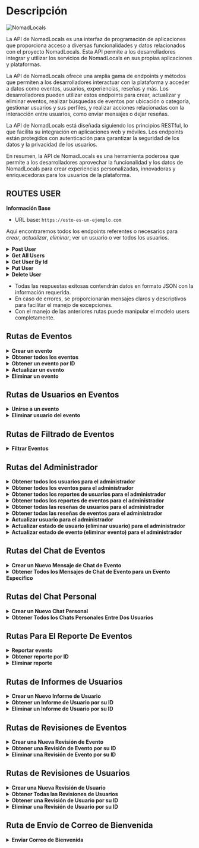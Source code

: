 # Descripción

![NomadLocals](https://res.cloudinary.com/dwit2djhy/image/upload/v1690153675/Nomadlocals/Logos/4_dpd03p.png)

La API de NomadLocals es una interfaz de programación de aplicaciones que proporciona acceso a diversas funcionalidades y datos relacionados con el proyecto NomadLocals. Esta API permite a los desarrolladores integrar y utilizar los servicios de NomadLocals en sus propias aplicaciones y plataformas.

La API de NomadLocals ofrece una amplia gama de endpoints y métodos que permiten a los desarrolladores interactuar con la plataforma y acceder a datos como eventos, usuarios, experiencias, reseñas y más. Los desarrolladores pueden utilizar estos endpoints para crear, actualizar y eliminar eventos, realizar búsquedas de eventos por ubicación o categoría, gestionar usuarios y sus perfiles, y realizar acciones relacionadas con la interacción entre usuarios, como enviar mensajes o dejar reseñas.

La API de NomadLocals está diseñada siguiendo los principios RESTful, lo que facilita su integración en aplicaciones web y móviles. Los endpoints están protegidos con autenticación para garantizar la seguridad de los datos y la privacidad de los usuarios.

En resumen, la API de NomadLocals es una herramienta poderosa que permite a los desarrolladores aprovechar la funcionalidad y los datos de NomadLocals para crear experiencias personalizadas, innovadoras y enriquecedoras para los usuarios de la plataforma.

## ROUTES USER

**Información Base**

- URL base: `https://esto-es-un-ejemplo.com`

Aqui encontraremos todos los endpoints referentes o necesarios para _crear_, _actualizar_, _eliminar_, ver un usuario o ver todos los usuarios.

<details>
  <summary><strong> Post User </strong></summary>

<br> Crea un nuevo usuario en la plataforma NomadLocals. Si el usuario ya está registrado (basado en el correo electrónico), se actualizarán los datos existentes.

- **URL**: `POST(.../users)`

- **Parámetros de la solicitud**:

  - `firstName`: (String) Nombre del usuario (requerido)
  - `lastName`: (String) Apellido del usuario (requerido)
  - `userName`: (String) Nombre de usuario (requerido)
  - `email`: (String) Correo electrónico del usuario (requerido, debe ser único)
  - `interests`: (String) Intereses del usuario (requerido)
  - `place`: (String) Lugar del usuario (requerido)
  - `age`: (Number) Edad del usuario (requerido)
  - `geolocation`: (JSON) Ubicación del usuario en formato JSON (requerido)
  - `gender`: (String) Género del usuario (opcional, opciones: "Male", "Female", "No specified", "Others")
  - `admin`: (Boolean) Rol de administrador del usuario (opcional, por defecto es `false`)
  - `image`: (String) URL de la imagen del usuario (requerido)
  - `phone`: (Array de Strings) Números de teléfono del usuario (requerido)

- **Respuesta exitosa**:

  - Código de estado: **_200_ ok**
  - ![informacionde getUserById](ruta_de_la_imagen.png)

- **Respuesta de error**:
  - Código de estado: _500_ **Internal Server Error**
  - JSON con el mensaje: `"error": 'internal server error'`

</details>
<details>
  <summary><strong> Get All Users </strong></summary>
  <br> Obtiene una lista de todos los usuarios registrados en la plataforma NomadLocals, incluyendo información adicional como reportes, reseñas y eventos asociados.

- **URL**: `GET(.../users)`

- **Parámetros de la solicitud**: No se requieren parametros

- **Respuesta exitosa**:

  - Código de estado: _200_ **ok**
  - Datos de todos los usuarios en formato JSON
  - ![informacionde getAllUsers](ruta_de_la_imagen.png)

- **Respuesta de error**:
  - Código de estado: **404 Not Found**
  - JSON con el mensaje `"error": "No se encontraron usuarios"`

</details>

<details>
  <summary><strong>Get User By Id</strong></summary>

<br> Devuelve los datos de un usuario registrado en la plataforma Nomad Locals.

- **URL**: `GET(.../users/:id)`

- **Parametros de la solicitud**:
- `id`: (String) ID del usuario a consultar.

- **Respuesta exitosa**:

  - Código de estado: _200_ **ok**
  - Datos del usuario en formato JSON
  - ![informacionde getUserById](ruta_de_la_imagen.png)

- **Respuesta de error**:
  - Código de estado: 404 Not Found
  - JSON con el mensaje: `"error": "Usuario no encontrado"`

</details>

<details>
  <summary><strong>Put User</strong></summary>

<br> Actualiza los datos de un usuario existente en la plataforma NomadLocals.

- **URL**: `PUT(.../users/:id)`

- **Parametros de la solicitud**:
- `id`: (String) ID del usuario a actualizar en la URL.
  - Datos actualizados del usuario en el cuerpo de la solicitud.
- **Respuesta exitosa**:

  - Código de estado: _200_ **ok**
  - Datos del usuario actualizado en formato JSON
  - ![informacionde getUserById](ruta_de_la_imagen.png)

- **Respuesta de error**:
  - Código de estado: _500_ **Internal Server Error**
  - JSON con el mensaje: `"error": "Usuario no encontrado"`

</details>

<details>
  <summary><strong>Delete User</strong></summary>

<br> Elimina un usuario existente de la plataforma NomadLocals basándose en su ID.

- **URL**: `DELETE(.../users/:id)`

- **Parametros de la solicitud**:

- `id`: (String) ID del usuario a eliminar.

- **Respuesta exitosa**:

  - Código de estado: _200_ **ok**
  - JSON con el mensaje>: `"message": "Usuario eliminado"`
  - ![informacionde getUserById](ruta_de_la_imagen.png)

- **Respuesta de error**:
  - Código de estado: _500_ **Internal Server Error**
  - JSON con el mensaje `"error": "Usuario no encontrado"`

</details>

- Todas las respuestas exitosas contendrán datos en formato JSON con la información requerida.
- En caso de errores, se proporcionarán mensajes claros y descriptivos para facilitar el manejo de excepciones.
- Con el manejo de las anteriores rutas puede manipular el modelo users completamente.

## Rutas de Eventos

<details>
  <summary><strong>Crear un evento</strong></summary>

Crea un nuevo evento en la plataforma NomadLocals. Si el evento ya está registrado (basado en el nombre y la fecha del evento), se actualizarán los datos existentes.

- URL: `POST /events`

- Parámetros de la solicitud:

  - `userId`: (String) ID del usuario creador del evento (requerido)
  - `name`: (String) Nombre del evento (requerido)
  - `activityType`: (String) Tipo de actividad del evento (requerido)
  - `description`: (String) Descripción del evento (requerido)
  - `eventDate`: (Date) Fecha del evento (requerido)
  - `minSizePeople`: (Number) Tamaño mínimo del grupo para el evento (requerido)
  - `duration`: (String) Duración del evento (requerido)
  - `image`: (String) URL de la imagen del evento (requerido)
  - `place`: (String) Lugar del evento (requerido)
  - `location`: (JSON) Ubicación del evento en formato JSON (requerido)
  - `minCost`: (Number) Costo mínimo del evento (requerido)
  - `active`: (Boolean) Indicador de si el evento está activo o no (opcional, por defecto es `true`)

- Respuesta exitosa:

  - Código de estado: **200 OK**
  - Datos del evento creado o actualizado en formato JSON

- Respuesta de error:

  - Código de estado: **500 Internal Server Error**
  - JSON con el mensaje: `"error": "internal server error"`

</details>

<details>
  <summary><strong> Obtener todos los eventos</strong></summary>

Obtiene una lista de todos los eventos registrados en la plataforma NomadLocals, incluyendo información adicional como reportes, reseñas y usuarios asociados.

- URL: `GET /events`

- Parámetros de la solicitud: Ninguno

- Respuesta exitosa:

  - Código de estado: **200 OK**
  - Datos de todos los eventos en formato JSON

- Respuesta de error:

  - Código de estado: **404 Not Found**
  - JSON con el mensaje: `"error": "No se encontraron eventos"`

</details>

<details>
  <summary><strong>Obtener un evento por ID</strong></summary>

Devuelve los datos de un evento registrado en la plataforma NomadLocals basándose en su ID.

- URL: `GET /events/:id`

- Parámetros de la solicitud:

  - `id`: (String) ID del evento a consultar.

- Respuesta exitosa:

  - Código de estado: **200 OK**
  - Datos del evento en formato JSON

- Respuesta de error:

  - Código de estado: **404 Not Found**
  - JSON con el mensaje: `"error": "Evento no encontrado"`

</details>

<details>
  <summary><strong>Actualizar un evento</strong></summary>

Actualiza los datos de un evento existente en la plataforma NomadLocals.

- URL: `PUT /events/:id`

- Parámetros de la solicitud:

  - `id`: (String) ID del evento a actualizar en la URL.
  - Datos actualizados del evento en el cuerpo de la solicitud.

- Respuesta exitosa:

  - Código de estado: **200 OK**
  - Datos del evento actualizado en formato JSON

- Respuesta de error:

  - Código de estado: **404 Not Found**
  - JSON con el mensaje: `"error": "Evento no encontrado"`

</details>

<details>
  <summary><strong>Eliminar un evento</strong></summary>

Elimina un evento existente de la plataforma NomadLocals basándose en su ID.

- URL: `DELETE /events/:id`

- Parámetros de la solicitud:

  - `id`: (String) ID del evento a eliminar.

- Respuesta exitosa:

  - Código de estado: **200 OK**
  - JSON con el mensaje: `"message": "Evento eliminado exitosamente"`

- Respuesta de error:

  - Código de estado: **404 Not Found**
  - JSON con el mensaje: `"error": "Evento no encontrado"`

</details>

## Rutas de Usuarios en Eventos

<details>
  <summary><strong>Unirse a un evento</strong></summary>

Esta ruta une a un usuario existente a un evento específico.

- URL: `POST /events/:id/users`

- Parámetros de la solicitud:

  - `id`: (String) ID del evento al que se unirá el usuario (parámetro de ruta).
  - `userId`: (String) ID del usuario que se unirá al evento (en el cuerpo de la solicitud).

- Respuesta exitosa:

  - Código de estado: **200 OK**
  - JSON con el mensaje: `"message": "Usuario unido exitosamente al evento"`

- Respuesta de error:

  - Código de estado: **500 Internal Server Error**
  - JSON con el mensaje: `"error": "Error al unir usuario al evento"`

</details>

<details>
  <summary><strong>Eliminar usuario del evento</strong></summary>

Esta ruta elimina a un usuario existente de un evento específico.

- URL: `DELETE /events/:id/users`

- Parámetros de la solicitud:

  - `id`: (String) ID del evento del que se eliminará el usuario (parámetro de ruta).
  - `userId`: (String) ID del usuario que se eliminará del evento (en la consulta).

- Respuesta exitosa:

  - Código de estado: **200 OK**
  - JSON con el mensaje: `"message": "Usuario eliminado exitosamente del evento"`

- Respuesta de error:

  - Código de estado: **500 Internal Server Error**
  - JSON con el mensaje: `"error": "Error al eliminar usuario del evento"`

</details>

## Rutas de Filtrado de Eventos

<details>
  <summary><strong>Filtrar Eventos</strong></summary>

Obtiene una lista de eventos filtrados en base a los parámetros de búsqueda proporcionados.

- URL: `GET /filter`

- Parámetros de la solicitud:

  - `name`: (String) Filtra eventos por el nombre (opcional).
  - `activityType`: (String) Filtra eventos por el tipo de actividad (opcional).
  - `size`: (Object) Filtra eventos por el tamaño mínimo y máximo del grupo (opcional).
    - `min`: (Number) Tamaño mínimo del grupo.
    - `max`: (Number) Tamaño máximo del grupo.
  - `minCost`: (String) Filtra eventos por el costo mínimo (opcional).
    - Valores válidos: `"all"` (todos los eventos), `"free"` (eventos gratuitos), `"notFree"` (eventos de pago).
  - `eventDate`: (Date) Filtra eventos por la fecha del evento (opcional).

- Respuesta exitosa:

  - Código de estado: **200 OK**
  - Datos de los eventos filtrados en formato JSON

- Respuesta de error:

  - Código de estado: **404 Not Found**
  - JSON con el mensaje: `"message": "No se encontraron eventos"`

- Respuesta de error:

  - Código de estado: **500 Internal Server Error**
  - Texto con el mensaje: `"Error al buscar eventos"`

</details>

## Rutas del Administrador

<details>
  <summary><strong>Obtener todos los usuarios para el administrador</strong></summary>

Obtiene una lista de todos los usuarios registrados en la plataforma NomadLocals para el rol de administrador.

- URL: `GET /admin/:id/users`

- Parámetros de la solicitud:

  - `id`: (String) ID del administrador.

- Respuesta exitosa:

  - Código de estado: **200 OK**
  - Datos de todos los usuarios en formato JSON

- Respuesta de error:

  - Código de estado: **404 Not Found**
  - JSON con el mensaje: `"error": "Lo sentimos no pudimos obtener los usuarios"`

</details>

<details>
  <summary><strong>Obtener todos los eventos para el administrador</strong></summary>

Obtiene una lista de todos los eventos registrados en la plataforma NomadLocals para el rol de administrador.

- URL: `GET /admin/:id/events`

- Parámetros de la solicitud:

  - `id`: (String) ID del administrador.

- Respuesta exitosa:

  - Código de estado: **200 OK**
  - Datos de todos los eventos en formato JSON

- Respuesta de error:

  - Código de estado: **404 Not Found**
  - JSON con el mensaje: `"error": "Lo sentimos no pudimos obtener los eventos"`

</details>

<details>
  <summary><strong>Obtener todos los reportes de usuarios para el administrador</strong></summary>

Obtiene una lista de todos los reportes de usuarios registrados en la plataforma NomadLocals para el rol de administrador.

- URL: `GET /admin/:id/reportuser`

- Parámetros de la solicitud:

  - `id`: (String) ID del administrador.

- Respuesta exitosa:

  - Código de estado: **200 OK**
  - Datos de todos los reportes de usuarios en formato JSON

- Respuesta de error:

  - Código de estado: **404 Not Found**
  - JSON con el mensaje: `"error": "Lo sentimos no pudimos obtener los reportes"`

</details>

<details>
  <summary><strong>Obtener todos los reportes de eventos para el administrador</strong></summary>

Obtiene una lista de todos los reportes de eventos registrados en la plataforma NomadLocals para el rol de administrador.

- URL: `GET /admin/:id/reportevent`

- Parámetros de la solicitud:

  - `id`: (String) ID del administrador.

- Respuesta exitosa:

  - Código de estado: **200 OK**
  - Datos de todos los reportes de eventos en formato JSON

- Respuesta de error:

  - Código de estado: **404 Not Found**
  - JSON con el mensaje: `"error": "Lo sentimos no pudimos obtener los reportes"`

</details>

<details>
  <summary><strong>Obtener todas las reseñas de usuarios para el administrador</strong></summary>

Obtiene una lista de todos los reviews de usuarios registrados en la plataforma NomadLocals para el rol de administrador.

- URL: `GET /admin/:id/reviewuser`

- Parámetros de la solicitud:

  - `id`: (String) ID del administrador.

- Respuesta exitosa:

  - Código de estado: **200 OK**
  - Datos de todos los reviews de usuarios en formato JSON

- Respuesta de error:

  - Código de estado: **404 Not Found**
  - JSON con el mensaje: `"error": "Lo sentimos no pudimos obtener los reviews"`

</details>

<details>
  <summary><strong>Obtener todas las reseñas de eventos para el administrador</strong></summary>

Obtiene una lista de todos los reviews de eventos registrados en la plataforma NomadLocals para el rol de administrador.

- URL: `GET /admin/:id/reviewevent`

- Parámetros de la solicitud:

  - `id`: (String) ID del administrador.

- Respuesta exitosa:

  - Código de estado: **200 OK**
  - Datos de todos los reviews de eventos en formato JSON

- Respuesta de error:

  - Código de estado: **404 Not Found**
  - JSON con el mensaje: `"error": "Lo sentimos no pudimos obtener los reviews"`

</details>

<details>
  <summary><strong>Actualizar usuario para el administrador</strong></summary>

Actualiza los datos de un usuario existente en la plataforma NomadLocals para el rol de administrador.

- URL: `PUT /admin/:id/put/user`

- Parámetros de la solicitud:

  - `id`: (String) ID del administrador en la URL.
  - Datos actualizados del usuario en el cuerpo de la solicitud.

- Respuesta exitosa:

  - Código de estado: **200 OK**
  - Datos del usuario actualizado en formato JSON

- Respuesta de error:

  - Código de estado: **404 Not Found**
  - JSON con el mensaje: `"message": "Evento no encontrado"`

</details>

<details>
  <summary><strong>Actualizar estado de usuario (eliminar usuario) para el administrador</strong></summary>

Restaura un usuario eliminado previamente de la plataforma NomadLocals para el rol de administrador.

- URL: `GET /admin/:id/userreset`

- Parámetros de la solicitud:

  - `id`: (String) ID del administrador en la URL.
  - `idUser`: (String) ID del usuario a restaurar en la consulta.

- Respuesta exitosa:

  - Código de estado: **200 OK**
  - Datos del usuario restaurado en formato JSON

- Respuesta de error:

  - Código de estado: **404 Not Found**
  - JSON con el mensaje: `"error": "Lo sentimos no pudimos obtener el usuario"`

</details>

<details>
  <summary><strong>Actualizar estado de evento (eliminar evento) para el administrador</strong></summary>

Restaura un evento eliminado previamente de la plataforma NomadLocals para el rol de administrador.

- URL: `GET /admin/:id/eventreset`

- Parámetros de la solicitud:

  - `id`: (String) ID del administrador en la URL.
  - `idEvent`: (String) ID del evento a restaurar en la consulta.

- Respuesta exitosa:

  - Código de estado: **200 OK**
  - Datos del evento restaurado en formato JSON

- Respuesta de error:

  - Código de estado: **404 Not Found**
  - JSON con el mensaje: `"error": "Lo sentimos no pudimos obtener el evento"`

</details>

## Rutas del Chat de Eventos

<details>
  <summary><strong>Crear un Nuevo Mensaje de Chat de Evento</strong></summary>

Crea un nuevo mensaje de chat para un evento específico en la plataforma NomadLocals.

- URL: `POST /:eventId/chat/event`

- Parámetros de la solicitud:

  - `eventId`: (String) ID del evento al que pertenece el chat.
  - Datos del mensaje de chat en el cuerpo de la solicitud:

    ```json
    {
      "userName": "Nombre del remitente",
      "senderId": "ID del remitente",
      "message": "Contenido del mensaje"
    }
    ```

- Respuesta exitosa:

  - Código de estado: **200 OK**
  - Datos del mensaje de chat creado en formato JSON

- Respuesta de error:

  - Código de estado: **500 Internal Server Error**
  - JSON con el mensaje: `"message": "Error al crear el chat de evento."`

</details>

<details>
  <summary><strong>Obtener Todos los Mensajes de Chat de Evento para un Evento Específico</strong></summary>

Obtiene todos los mensajes de chat registrados para un evento específico en la plataforma NomadLocals.

- URL: `GET /:eventId/chat/event`

- Parámetros de la solicitud:

  - `eventId`: (String) ID del evento.

- Respuesta exitosa:

  - Código de estado: **200 OK**
  - Datos de todos los mensajes de chat del evento en formato JSON

- Respuesta de error:

  - Código de estado: **500 Internal Server Error**
  - JSON con el mensaje: `"message": "Error al obtener los chats de evento."`

</details>

## Rutas del Chat Personal

<details>
  <summary><strong>Crear un Nuevo Chat Personal</strong></summary>

Crea un nuevo chat personal entre dos usuarios en la plataforma NomadLocals.

- **URL:** `POST /chat/personal`

- **Datos del chat personal en el cuerpo de la solicitud:**

  `json
{
  "senderId": "ID del remitente",
  "receiverId": "ID del receptor",
  "message": "Contenido del mensaje inicial"
}`

- **Respuesta exitosa:**

  - **Código de estado:** 200 OK
  - **Datos del chat personal creado en formato JSON**

- **Respuesta de error:**

  - **Código de estado:** 500 Internal Server Error
  - **JSON con el mensaje:** `"message": "Error al crear el chat personal."`

</details>

<details>
  <summary><strong>Obtener Todos los Chats Personales Entre Dos Usuarios</strong></summary>

Obtiene todos los chats personales entre dos usuarios específicos.

- **URL:** `GET /chat/personal`

- **Parámetros de consulta:**

  - `senderId` (ID del remitente, obligatorio)
  - `receiverId` (ID del receptor, obligatorio)

- **Respuesta exitosa:**

  - **Código de estado:** 200 OK
  - Datos de todos los chats personales entre los usuarios en formato JSON

- **Respuesta de error:**

  - **Código de estado:** 500 Internal Server Error
  - **JSON con el mensaje:** `"message": "Error al obtener los chats personales."`

</details>

## Rutas Para El Reporte De Eventos

<details>
  <summary><strong>Reportar evento</strong></summary>

Crea un nuevo informe para un evento específico en la plataforma NomadLocals.

- **URL:** `POST /report-event`

- **Datos del informe de evento en el cuerpo de la solicitud:**

  `json
{
  "type": "Tipo del informe",
  "description": "Descripción del informe",
  "userNameUserReporter": "Nombre de usuario del informante",
  "idEventReporte": "ID del evento informado"
}`

- **Respuesta exitosa:**

- **Código de estado:** 200 OK
  Datos del informe de evento creado en formato JSON
- **Respuesta de error:**

- **Código de estado:** 404 Not Found
JSON con el mensaje de error
</details>

<details>
  <summary><strong>Obtener reporte por ID</strong></summary>
Obtiene un informe de evento específico por su ID.

- **URL**: GET /report-event/:id

- **Parámetros de consulta:**

  id (ID del informe de evento, obligatorio)

- **Respuesta exitosa:**

  **Código de estado:** 200 OK
  Datos del informe de evento en formato JSON

- **Respuesta de error:**

  **Código de estado:** 500 internal server error

- JSON con el mensaje de error
</details>
<details>
  <summary><strong>Eliminar reporte</strong></summary>

Elimina un informe de evento específico por su ID.

- **URL:** DELETE /report-event/delete/:id

- **Parámetros de la solicitud:**

id (ID del informe de evento a eliminar, obligatorio)

- **Respuesta exitosa:**

- **Código de estado:** 200 OK
- JSON con el mensaje de éxito
- **Respuesta de error:**

  **Código de estado:** 500 Internal Server Error
  JSON con el mensaje de error
  </details>

## Rutas de Informes de Usuarios

<details>
  <summary><strong>Crear un Nuevo Informe de Usuario</strong></summary>

Crea un nuevo informe para un usuario específico en la plataforma NomadLocals.

- **URL:** `POST /report-user`

- **Datos del informe de usuario en el cuerpo de la solicitud:**

  - `type`: Tipo del informe
  - `description`: Descripción del informe
  - `idUserReporter`: ID del usuario que realiza el informe
  - `idUserReporte`: ID del usuario informado

- **Respuesta exitosa:**

  - **Código de estado:** 200 OK
  - **Datos del informe de usuario creado en formato JSON**

- **Respuesta de error:**
  - **Código de estado:** 404 Not Found
  - **JSON con el mensaje de error**

</details>

<details>
  <summary><strong>Obtener un Informe de Usuario por su ID</strong></summary>

Obtiene un informe de usuario específico por su ID.

- **URL:** `GET /report-user/:id`

- **Parámetros de la solicitud:**

  - `id`: ID del informe de usuario (obligatorio)

- **Respuesta exitosa:**

  - **Código de estado:** 200 OK
  - **Datos del informe de usuario en formato JSON, incluyendo información del usuario que realizó el informe**

- **Respuesta de error:**
  - **Código de estado:** 404 Not Found
  - **JSON con el mensaje de error**

</details>

<details>
  <summary><strong>Eliminar un Informe de Usuario por su ID</strong></summary>

Elimina un informe de usuario específico por su ID.

- **URL:** `DELETE /report-user/delete/:id`

- **Parámetros de la solicitud:**

  - `id`: ID del informe de usuario a eliminar (obligatorio)

- **Respuesta exitosa:**

  - **Código de estado:** 200 OK
  - **JSON con el mensaje de éxito**

- **Respuesta de error:**
  - **Código de estado:** 500 Internal Server Error
  - **JSON con el mensaje de error**

</details>

## Rutas de Revisiones de Eventos

<details>
  <summary><strong>Crear una Nueva Revisión de Evento</strong></summary>

Crea una nueva revisión para un evento específico en la plataforma NomadLocals.

- **URL:** `POST /review-event`

- **Datos de la revisión de evento en el cuerpo de la solicitud:**

  - `type`: Tipo de la revisión
  - `description`: Descripción de la revisión
  - `UserNameUserReview`: Nombre de usuario del revisor
  - `idEventReview`: ID del evento que se revisa
  - `score`: Puntuación de la revisión

- **Respuesta exitosa:**

  - **Código de estado:** 200 OK
  - **Datos de la revisión de evento creada en formato JSON**

- **Respuesta de error:**
  - **Código de estado:** 404 Not Found
  - **JSON con el mensaje de error**

</details>

<details>
  <summary><strong>Obtener una Revisión de Evento por su ID</strong></summary>

Obtiene una revisión de evento específica por su ID.

- **URL:** `GET /review-event/:id`

- **Parámetros de la solicitud:**

  - `id`: ID de la revisión de evento (obligatorio)

- **Respuesta exitosa:**

  - **Código de estado:** 200 OK
  - **Datos de la revisión de evento en formato JSON, incluyendo información del evento revisado**

- **Respuesta de error:**
  - **Código de estado:** 404 Not Found
  - **JSON con el mensaje de error**

</details>

<details>
  <summary><strong>Eliminar una Revisión de Evento por su ID</strong></summary>

Elimina una revisión de evento específica por su ID.

- **URL:** `DELETE /review-event/delete/:id`

- **Parámetros de la solicitud:**

  - `id`: ID de la revisión de evento a eliminar (obligatorio)

- **Respuesta exitosa:**

  - **Código de estado:** 200 OK
  - **JSON con el mensaje de éxito**

- **Respuesta de error:**
  - **Código de estado:** 500 Internal Server Error
  - **JSON con el mensaje de error**

</details>

## Rutas de Revisiones de Usuarios

<details>
  <summary><strong>Crear una Nueva Revisión de Usuario</strong></summary>

Crea una nueva revisión para un usuario específico en la plataforma NomadLocals.

- **URL:** `POST /review-user`

- **Datos de la revisión de usuario en el cuerpo de la solicitud:**

  - `type`: Tipo de la revisión
  - `description`: Descripción de la revisión
  - `UserNameUserReview`: Nombre de usuario del revisor
  - `idUserReview`: ID del usuario que se revisa

- **Respuesta exitosa:**

  - **Código de estado:** 200 OK
  - **Datos de la revisión de usuario creada en formato JSON**

- **Respuesta de error:**
  - **Código de estado:** 404 Not Found
  - **JSON con el mensaje de error**

</details>

<details>
  <summary><strong>Obtener Todas las Revisiones de Usuarios</strong></summary>

Obtiene todas las revisiones de usuarios registradas en la plataforma NomadLocals.

- **URL:** `GET /review-user`

- **Respuesta exitosa:**

  - **Código de estado:** 200 OK
  - **Datos de todas las revisiones de usuarios en formato JSON**

- **Respuesta de error:**
  - **Código de estado:** 404 Not Found
  - **JSON con el mensaje de error**

</details>

<details>
  <summary><strong>Obtener una Revisión de Usuario por su ID</strong></summary>

Obtiene una revisión de usuario específica por su ID.

- **URL:** `GET /review-user/:id`

- **Parámetros de la solicitud:**

  - `id`: ID de la revisión de usuario (obligatorio)

- **Respuesta exitosa:**

  - **Código de estado:** 200 OK
  - **Datos de la revisión de usuario en formato JSON**

- **Respuesta de error:**
  - **Código de estado:** 404 Not Found
  - **JSON con el mensaje de error**

</details>

<details>
  <summary><strong>Eliminar una Revisión de Usuario por su ID</strong></summary>

Elimina una revisión de usuario específica por su ID.

- **URL:** `DELETE /review-user/delete/:id`

- **Parámetros de la solicitud:**

  - `id`: ID de la revisión de usuario a eliminar (obligatorio)

- **Respuesta exitosa:**

  - **Código de estado:** 200 OK
  - **JSON con el mensaje de éxito**

- **Respuesta de error:**
  - **Código de estado:** 500 Internal Server Error
  - **JSON con el mensaje de error**

</details>

## Ruta de Envío de Correo de Bienvenida

<details>
  <summary><strong>Enviar Correo de Bienvenida</strong></summary>

Envía un correo de bienvenida a un usuario recién registrado en la plataforma NomadLocals.

- **URL:** `POST /send-welcome-email`

- **Datos requeridos en el cuerpo de la solicitud:**

  - `email`: Dirección de correo electrónico del usuario (obligatorio)
  - `userName`: Nombre del usuario (obligatorio)

- **Respuesta exitosa:**

  - **Código de estado:** 200 OK
  - **Mensaje de éxito:** "Correo enviado"

- **Respuesta de error:**
  - **Código de estado:** 500 Internal Server Error
  - **Mensaje de error:** "Error al enviar el correo de bienvenida"

</details>
